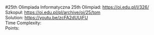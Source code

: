 #25th Olimpiada Informatyczna
25th Olimpiad: https://oi.edu.pl/l/326/ <br />
Szkopuł: https://oi.edu.pl/pl/archive/oi/25/tom <br />
Solution: https://youtu.be/zcFA2dUUjFU <br />
Time Complexity: <br />
Points:  <br />